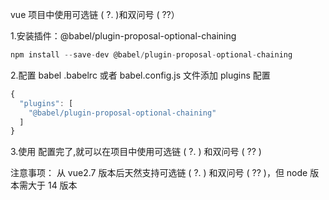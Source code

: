 vue 项目中使用可选链 ( ?. )和双问号 ( ??）

1.安装插件：@babel/plugin-proposal-optional-chaining

```ts
npm install --save-dev @babel/plugin-proposal-optional-chaining
```

2.配置 babel
.babelrc 或者 babel.config.js 文件添加 plugins 配置

```ts
{
  "plugins": [
    "@babel/plugin-proposal-optional-chaining"
  ]
}
```

3.使用
配置完了,就可以在项目中使用可选链 ( ?. ) 和双问号 ( ?? )

注意事项：
从 vue2.7 版本后天然支持可选链 ( ?. ) 和双问号 ( ?? )，但 node 版本需大于 14 版本

